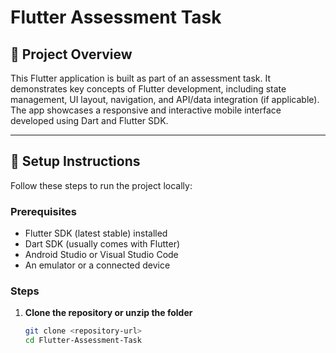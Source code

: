 # Flutter Assessment Task

## 📌 Project Overview

This Flutter application is built as part of an assessment task. It demonstrates key concepts of Flutter development, including state management, UI layout, navigation, and API/data integration (if applicable). The app showcases a responsive and interactive mobile interface developed using Dart and Flutter SDK.

---

## 🚀 Setup Instructions

Follow these steps to run the project locally:

### Prerequisites

- Flutter SDK (latest stable) installed
- Dart SDK (usually comes with Flutter)
- Android Studio or Visual Studio Code
- An emulator or a connected device

### Steps

1. **Clone the repository or unzip the folder**
   ```bash
   git clone <repository-url>
   cd Flutter-Assessment-Task
